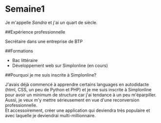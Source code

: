 # Semaine1
Je m'appelle _Sandra_ et j'ai un quart de siècle.

##Expérience professionnelle

Secrétaire dans une entreprise de BTP

##Formations

* Bac littéraire
* Développement web sur Simplonline (en cours)

##Pourquoi je me suis inscrite à Simplonline?

J'avais déjà commencé à apprendre certains languages en autodidacte (html, CSS, un peu de Python et PHP) 
et je me suis inscrite à Simplonline pour avoir un minimum de structure car j'ai tendance à un peu m'éparpiller.  
Aussi, je veux m'y mettre sérieusement en vue d'une reconversion professionnelle.  
Et accessoirement, créer une application qui deviendra très populaire et avec laquelle je deviendrai multi-millionnaire.

